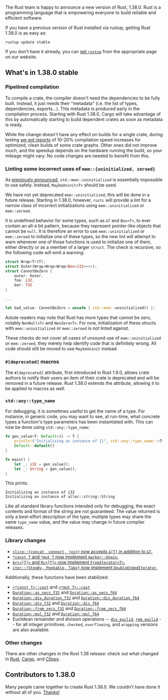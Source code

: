 The Rust team is happy to announce a new version of Rust, 1.38.0. Rust is a programming language that is empowering everyone to build reliable and efficient software.

If you have a previous version of Rust installed via rustup, getting Rust 1.38.0 is as easy as:

```console
rustup update stable
```

If you don't have it already, you can [get `rustup`][install] from the appropriate page on our website.

[install]: https://www.rust-lang.org/install.html

## What's in 1.38.0 stable

### Pipelined compilation

[internals-pipelined]: https://internals.rust-lang.org/t/evaluating-pipelined-rustc-compilation/10199

To compile a crate, the compiler doesn't need the dependencies to be fully built. Instead, it just needs their "metadata" (i.e. the list of types, dependencies, exports...). This metadata is produced early in the compilation process. Starting with Rust 1.38.0, Cargo will take advantage of this by automatically starting to build dependent crates as soon as metadata is ready.

While the change doesn't have any effect on builds for a single crate, during testing [we got reports][internals-pipelined] of 10-20% compilation speed increases for optimized, clean builds of some crate graphs. Other ones did not improve much, and the speedup depends on the hardware running the build, so your mileage might vary. No code changes are needed to benefit from this.

### Linting some incorrect uses of `mem::{uninitialized, zeroed}`

As [previously announced](https://blog.rust-lang.org/2019/07/04/Rust-1.36.0.html#maybeuninitt%3E-instead-of-mem::uninitialized), `std::mem::uninitialized` is essentially impossible to use safely. Instead, `MaybeUninit<T>` should be used.

We have not yet deprecated `mem::uninitialized`; this will be done in a future release. Starting in 1.38.0, however, `rustc` will provide a lint for a narrow class of incorrect initializations using `mem::uninitialized` or `mem::zeroed`.

It is undefined behavior for some types, such as `&T` and `Box<T>`, to ever contain an all-`0` bit pattern, because they represent pointer-like objects that cannot be `null`. It is therefore an error to use `mem::uninitialized` or `mem::zeroed` to initialize one of these types, so the new lint will attempt to warn whenever one of those functions is used to initialize one of them, either directly or as a member of a larger `struct`. The check is recursive, so the following code will emit a warning:

```rust
struct Wrap<T>(T);
struct Outer(Wrap<Wrap<Wrap<Box<i32>>>>);
struct CannotBeZero {
    outer: Outer,
    foo: i32,
    bar: f32
}

...

let bad_value: CannotBeZero = unsafe { std::mem::uninitialized() };
```

Astute readers may note that Rust has more types that cannot be zero, notably `NonNull<T>` and `NonZero<T>`. For now, initialization of these structs with `mem::uninitialized` or `mem::zeroed` is *not* linted against.

These checks do not cover all cases of unsound use of `mem::uninitialized` or `mem::zeroed`, they merely help identify code that is definitely wrong. All code should still be moved to use `MaybeUninit` instead.

### `#[deprecated]` macros

The `#[deprecated]` attribute, first introduced in Rust 1.9.0, allows crate authors to notify their users an item of their crate is deprecated and will be removed in a future release. Rust 1.38.0 extends the attribute, allowing it to be applied to macros as well.

### `std::any::type_name`

For debugging, it is sometimes useful to get the name of a type. For instance, in generic code, you may want to see, at run-time, what concrete types a function's type parameters has been instantiated with. This can now be done using `std::any::type_name`:

```rust
fn gen_value<T: Default>() -> T {
    println!("Initializing an instance of {}", std::any::type_name::<T>());
    Default::default()
}

fn main() {
    let _: i32 = gen_value();
    let _: String = gen_value();
}
```

This prints:

```text
Initializing an instance of i32
Initializing an instance of alloc::string::String
```

Like all standard library functions intended only for debugging, the exact contents and format of the string are not guaranteed. The value returned is only a best-effort description of the type; multiple types may share the same `type_name` value, and the value may change in future compiler releases.

### Library changes

- [`slice::{concat, connect, join}` now accepts `&[T]` in addition to `&T`.][62528]
- [`*const T` and `*mut T` now implement `marker::Unpin`.][62583]
- [`Arc<[T]>` and `Rc<[T]>` now implement `FromIterator<T>`.][61953]
- [`iter::{StepBy, Peekable, Take}` now implement `DoubleEndedIterator`.][61457]

Additionally, these functions have been stabilized:

- [`<*const T>::cast`] and [`<*mut T>::cast`]
- [`Duration::as_secs_f32`] and [`Duration::as_secs_f64`]
- [`Duration::div_duration_f32`] and [`Duration::div_duration_f64`]
- [`Duration::div_f32`] and [`Duration::div_f64`]
- [`Duration::from_secs_f32`] and [`Duration::from_secs_f64`]
- [`Duration::mul_f32`] and [`Duration::mul_f64`]
- Euclidean remainder and division operations -- [`div_euclid`],
  [`rem_euclid`] -- for all integer primitives. `checked`,
  `overflowing`, and `wrapping` versions are also available.

[`<*const T>::cast`]: https://doc.rust-lang.org/std/primitive.pointer.html#method.cast
[`<*mut T>::cast`]: https://doc.rust-lang.org/std/primitive.pointer.html#method.cast-1
[`Duration::as_secs_f32`]: https://doc.rust-lang.org/std/time/struct.Duration.html#method.as_secs_f32
[`Duration::as_secs_f64`]: https://doc.rust-lang.org/std/time/struct.Duration.html#method.as_secs_f64
[`Duration::div_duration_f32`]: https://doc.rust-lang.org/std/time/struct.Duration.html#method.div_duration_f32
[`Duration::div_duration_f64`]: https://doc.rust-lang.org/std/time/struct.Duration.html#method.div_duration_f64
[`Duration::div_f32`]: https://doc.rust-lang.org/std/time/struct.Duration.html#method.div_f32
[`Duration::div_f64`]: https://doc.rust-lang.org/std/time/struct.Duration.html#method.div_f64
[`Duration::from_secs_f32`]: https://doc.rust-lang.org/std/time/struct.Duration.html#method.from_secs_f32
[`Duration::from_secs_f64`]: https://doc.rust-lang.org/std/time/struct.Duration.html#method.from_secs_f64
[`Duration::mul_f32`]: https://doc.rust-lang.org/std/time/struct.Duration.html#method.mul_f32
[`Duration::mul_f64`]: https://doc.rust-lang.org/std/time/struct.Duration.html#method.mul_f64
[`div_euclid`]: https://doc.rust-lang.org/std/primitive.i32.html#method.div_euclid
[`rem_euclid`]: https://doc.rust-lang.org/std/primitive.i32.html#method.rem_euclid


[62528]: https://github.com/rust-lang/rust/pull/62528/
[62583]: https://github.com/rust-lang/rust/pull/62583/
[61953]: https://github.com/rust-lang/rust/pull/61953/
[61884]: https://github.com/rust-lang/rust/pull/61884/
[61457]: https://github.com/rust-lang/rust/pull/61457/

### Other changes

[relnotes-rust]: https://github.com/rust-lang/rust/blob/master/RELEASES.md#version-1380-2019-09-26
[relnotes-cargo]: https://github.com/rust-lang/cargo/blob/master/CHANGELOG.md#cargo-138-2019-09-26
[relnotes-clippy]: https://github.com/rust-lang/rust-clippy/blob/master/CHANGELOG.md#rust-138

There are other changes in the Rust 1.38 release: check out what changed in [Rust][relnotes-rust], [Cargo][relnotes-cargo], and [Clippy][relnotes-clippy].

## Contributors to 1.38.0

Many people came together to create Rust 1.38.0. We couldn't have done it
without all of you. [Thanks!](https://thanks.rust-lang.org/rust/1.38.0/)
